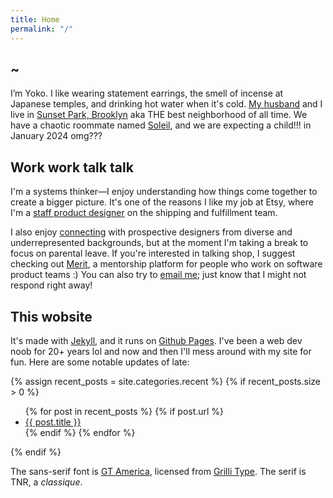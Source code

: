 ```yaml
---
title: Home
permalink: "/"
---
```


## <span id="random-greeting"></span> ~

I’m Yoko. I like wearing statement earrings, the smell of incense at Japanese temples, and drinking hot water when it's cold. [My husband](https://kiwimonk.com) and I live in [Sunset Park, Brooklyn](https://en.wikipedia.org/wiki/Sunset_Park,_Brooklyn) aka THE best neighborhood of all time. We have a chaotic roommate named [Soleil](https://arc.net/e/84748DE8-8CDB-4BDE-8093-4B43DD713C0F), and we are expecting a child!!! in January 2024 omg???

## Work work talk talk 

I'm a systems thinker—I enjoy understanding how things come together to create a bigger picture. It's one of the reasons I like my job at Etsy, where I'm a [staff product designer](https://www.linkedin.com/in/yokodotcool/) on the shipping and fulfillment team.

I also enjoy [connecting](/lets-chat) with prospective designers from diverse and underrepresented backgrounds, but at the moment I'm taking a break to focus on parental leave. If you're interested in talking shop, I suggest checking out [Merit](https://get-merit.com), a mentorship platform for people who work on software product teams :) You can also try to [email me](mailto:ysohama+site@gmail.com); just know that I might not respond right away!

## This wobsite

It's made with [Jekyll](https://jekyllrb.com/), and it runs on [Github Pages](https://github.com/yokodotcool/yokodotcool.github.io). I've been a web dev noob for 20+ years lol and now and then I'll mess around with my site for fun. Here are some notable updates of late:

<!-- Show posts categorized as "recent," if there are any -->
{% assign recent_posts = site.categories.recent %}
{% if recent_posts.size > 0 %}
<section>
	<ul>
		{% for post in recent_posts %}
			{% if post.url %}
				<li><a href="{{ post.url }}">{{ post.title }}</a></li>
			{% endif %}
		{% endfor %}
	</ul>
</section>
{% endif %}

The sans-serif font is [GT America](https://www.gt-america.com/), licensed from [Grilli Type](https://www.grillitype.com/). The serif is TNR, a *classique*.

<script type="text/javascript">insertGreeting();</script>